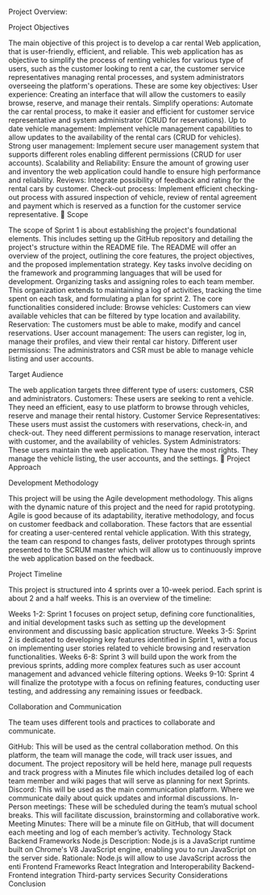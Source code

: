 Project Overview:

Project Objectives

The main objective of this project is to develop a car rental Web application, that is user-friendly, efficient, and reliable. This web application has as objective to simplify the process of renting vehicles for various type of users, such as the customer looking to rent a car, the customer service representatives managing rental processes, and system administrators overseeing the platform's operations.
These are some key objectives:
User experience: Creating an interface that will allow the customers to easily browse, reserve, and manage their rentals.
Simplify operations: Automate the car rental process, to make it easier and efficient for customer service representative and system administrator (CRUD for reservations). 
Up to date vehicle management: Implement vehicle management capabilities to allow updates to the availability of the rental cars (CRUD for vehicles).
Strong user management: Implement secure user management system that supports different roles enabling different permissions (CRUD for user accounts).
Scalability and Reliability: Ensure the amount of growing user and inventory the web application could handle to ensure high performance and reliability.
Reviews: Integrate possibility of feedback and rating for the rental cars by customer.
Check-out process: Implement efficient checking-out process with assured inspection of vehicle, review of rental agreement and payment which is reserved as a function for the customer service representative.

Scope

The scope of Sprint 1 is about establishing the project's foundational elements. This includes setting up the GitHub repository and detailing the project's structure within the README file. The README will offer an overview of the project, outlining the core features, the project objectives, and the proposed implementation strategy. Key tasks involve deciding on the framework and programming languages that will be used for development. Organizing tasks and assigning roles to each team member. This organization extends to maintaining a log of activities, tracking the time spent on each task, and formulating a plan for sprint 2. 
The core functionalities considered include:
Browse vehicles: Customers can view available vehicles that can be filtered by type location and availability. 
Reservation: The customers must be able to make, modify and cancel reservations.
User account management: The users can register, log in, manage their profiles, and view their rental car history.
Different user permissions: The administrators and CSR must be able to manage vehicle listing and user accounts.

Target Audience

The web application targets three different type of users: customers, CSR and administrators.
Customers: These users are seeking to rent a vehicle. They need an efficient, easy to use platform to browse through vehicles, reserve and manage their rental history.
Customer Service Representatives: These users must assist the customers with reservations, check-in, and check-out. They need different permissions to manage reservation, interact with customer, and the availability of vehicles.
System Administrators: These users maintain the web application. They have the most rights. They manage the vehicle listing, the user accounts, and the settings.

Project Approach

Development Methodology

This project will be using the Agile development methodology. This aligns with the dynamic nature of this project and the need for rapid prototyping. Agile is good because of its adaptability, iterative methodology, and focus on customer feedback and collaboration. These factors that are essential for creating a user-centered rental vehicle application. With this strategy, the team can respond to changes fasts, deliver prototypes through sprints presented to the SCRUM master which will allow us to continuously improve the web application based on the feedback.

Project Timeline

This project is structured into 4 sprints over a 10-week period. Each sprint is about 2 and a half weeks. This is an overview of the timeline:

Weeks 1-2: Sprint 1 focuses on project setup, defining core functionalities, and initial development tasks such as setting up the development environment and discussing basic application structure.
Weeks 3-5: Sprint 2 is dedicated to developing key features identified in Sprint 1, with a focus on implementing user stories related to vehicle browsing and reservation functionalities.
Weeks 6-8: Sprint 3 will build upon the work from the previous sprints, adding more complex features such as user account management and advanced vehicle filtering options.
Weeks 9-10: Sprint 4 will finalize the prototype with a focus on refining features, conducting user testing, and addressing any remaining issues or feedback.

Collaboration and Communication

The team uses different tools and practices to collaborate and communicate.

GitHub: This will be used as the central collaboration method. On this platform, the team will manage the code, will track user issues, and document. The project repository will be held here, manage pull requests and track progress with a Minutes file which includes detailed log of each team member and wiki pages that will serve as planning for next Sprints.
Discord: This will be used as the main communication platform. Where we communicate daily about quick updates and informal discussions.
In-Person meetings: These will be scheduled during the team’s mutual school breaks. This will facilitate discussion, brainstorming and collaborative work.
Meeting Minutes: There will be a minute file on GitHub, that will document each meeting and log of each member’s activity.
Technology Stack
Backend Frameworks
Node.js
Description: Node.js is a JavaScript runtime built on Chrome's V8 JavaScript engine, enabling you to run JavaScript on the server side.
Rationale: Node.js will allow to use JavaScript across the enti
Frontend Frameworks
React
Integration and Interoperability
Backend-Frontend integration
Third-party services
Security Considerations
Conclusion






